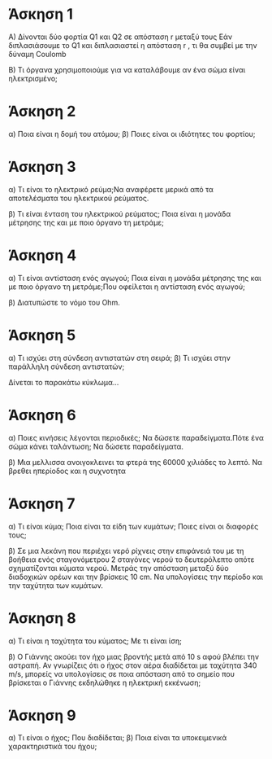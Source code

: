 # Άσκηση 1

Α) Δίνονται δύο φορτία Q1 και Q2 σε απόσταση r μεταξύ τους
Εάν διπλασιάσουμε το Q1 και διπλασιαστεί η απόσταση r , τι θα συμβεί με την δύναμη Coulomb

Β) Τι όργανα χρησιμοποιούμε για να καταλάβουμε αν ένα σώμα είναι
ηλεκτρισμένο;

# Άσκηση 2

α) Ποια είναι η δομή του ατόμου;
β) Ποιες είναι οι ιδιότητες του φορτίου;

# Άσκηση 3

α) Τι είναι το ηλεκτρικό ρεύμα;Να αναφέρετε μερικά από τα αποτελέσματα του ηλεκτρικού ρεύματος.

β) Τι είναι ένταση του ηλεκτρικού ρεύματος; Ποια είναι η μονάδα μέτρησης της
και με ποιο όργανο τη μετράμε;

# Άσκηση 4

α) Τι είναι αντίσταση ενός αγωγού; Ποια είναι η μονάδα μέτρησης της και με
ποιο όργανο τη μετράμε;Που οφείλεται η αντίσταση ενός αγωγού;

β) Διατυπώστε το νόμο του Ohm.

# Άσκηση 5

α) Τι ισχύει στη σύνδεση αντιστατών στη σειρά;
β) Τι ισχύει στην παράλληλη σύνδεση αντιστατών;

Δίνεται το παρακάτω κύκλωμα...


# Άσκηση 6

α) Ποιες κινήσεις λέγονται περιοδικές; Να δώσετε παραδείγματα.Πότε ένα σώμα κάνει ταλάντωση; Να δώσετε παραδείγματα.

β) Μια μελλισσα ανοιγοκλεινει τα φτερά της 60000 χιλιάδες το λεπτό. Να βρεθει ηπερίοδος και η συχνοτητα


# Άσκηση 7
α) Τι είναι κύμα;   Ποια είναι τα είδη των κυμάτων; Ποιες είναι οι διαφορές τους;

β) Σε μια λεκάνη που περιέχει νερό ρίχνεις στην επιφάνειά του με τη βοήθεια ενός σταγονόμετρου 2 σταγόνες νερού το δευτερόλεπτο οπότε σχηματίζονται κύματα νερού. Μετράς την απόσταση μεταξύ δύο διαδοχικών ορέων και την βρίσκεις 10 cm. Να υπολογίσεις την περίοδο και την ταχύτητα των κυμάτων.


# Άσκηση 8
α) Τι είναι η ταχύτητα του κύματος; Με τι είναι ίση;

β) Ο Γιάννης ακούει τον ήχο μιας βροντής μετά από 10 s αφού βλέπει την αστραπή. Αν γνωρίζεις ότι ο ήχος στον αέρα διαδίδεται με ταχύτητα 340 m/s, μπορείς να υπολογίσεις σε ποια απόσταση από το σημείο που βρίσκεται ο Γιάννης εκδηλώθηκε η ηλεκτρική εκκένωση;



# Άσκηση 9

α) Τι είναι ο ήχος; Που διαδίδεται;
β) Ποια είναι τα υποκειμενικά χαρακτηριστικά του ήχου;